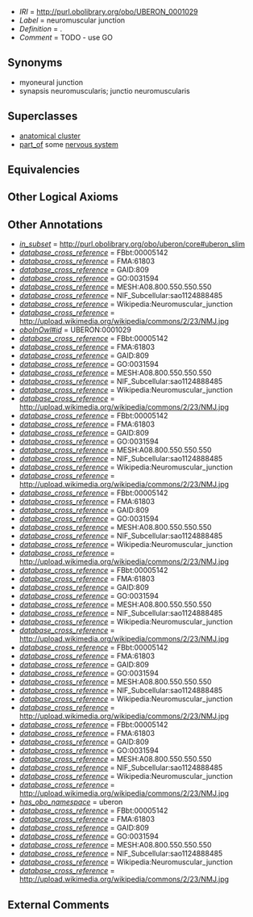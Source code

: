  * *IRI* = http://purl.obolibrary.org/obo/UBERON_0001029
 * *Label* = neuromuscular junction
 * *Definition* = .
 * *Comment* = TODO - use GO

## Synonyms

 * myoneural junction
 * synapsis neuromuscularis; junctio neuromuscularis

## Superclasses

 * [anatomical cluster](../../UBERON/77/UBERON_0000477.md)
 * [part_of](../../BFO/50/BFO_0000050.md) some [nervous system](../../UBERON/16/UBERON_0001016.md)

## Equivalencies


## Other Logical Axioms


## Other Annotations

 * *[in_subset](../../et/oboInOwl#inSubset.md)* = http://purl.obolibrary.org/obo/uberon/core#uberon_slim
 * *[database_cross_reference](../../ef/oboInOwl#hasDbXref.md)* = FBbt:00005142
 * *[database_cross_reference](../../ef/oboInOwl#hasDbXref.md)* = FMA:61803
 * *[database_cross_reference](../../ef/oboInOwl#hasDbXref.md)* = GAID:809
 * *[database_cross_reference](../../ef/oboInOwl#hasDbXref.md)* = GO:0031594
 * *[database_cross_reference](../../ef/oboInOwl#hasDbXref.md)* = MESH:A08.800.550.550.550
 * *[database_cross_reference](../../ef/oboInOwl#hasDbXref.md)* = NIF_Subcellular:sao1124888485
 * *[database_cross_reference](../../ef/oboInOwl#hasDbXref.md)* = Wikipedia:Neuromuscular_junction
 * *[database_cross_reference](../../ef/oboInOwl#hasDbXref.md)* = http://upload.wikimedia.org/wikipedia/commons/2/23/NMJ.jpg
 * *[oboInOwl#id](../../id/oboInOwl#id.md)* = UBERON:0001029
 * *[database_cross_reference](../../ef/oboInOwl#hasDbXref.md)* = FBbt:00005142
 * *[database_cross_reference](../../ef/oboInOwl#hasDbXref.md)* = FMA:61803
 * *[database_cross_reference](../../ef/oboInOwl#hasDbXref.md)* = GAID:809
 * *[database_cross_reference](../../ef/oboInOwl#hasDbXref.md)* = GO:0031594
 * *[database_cross_reference](../../ef/oboInOwl#hasDbXref.md)* = MESH:A08.800.550.550.550
 * *[database_cross_reference](../../ef/oboInOwl#hasDbXref.md)* = NIF_Subcellular:sao1124888485
 * *[database_cross_reference](../../ef/oboInOwl#hasDbXref.md)* = Wikipedia:Neuromuscular_junction
 * *[database_cross_reference](../../ef/oboInOwl#hasDbXref.md)* = http://upload.wikimedia.org/wikipedia/commons/2/23/NMJ.jpg
 * *[database_cross_reference](../../ef/oboInOwl#hasDbXref.md)* = FBbt:00005142
 * *[database_cross_reference](../../ef/oboInOwl#hasDbXref.md)* = FMA:61803
 * *[database_cross_reference](../../ef/oboInOwl#hasDbXref.md)* = GAID:809
 * *[database_cross_reference](../../ef/oboInOwl#hasDbXref.md)* = GO:0031594
 * *[database_cross_reference](../../ef/oboInOwl#hasDbXref.md)* = MESH:A08.800.550.550.550
 * *[database_cross_reference](../../ef/oboInOwl#hasDbXref.md)* = NIF_Subcellular:sao1124888485
 * *[database_cross_reference](../../ef/oboInOwl#hasDbXref.md)* = Wikipedia:Neuromuscular_junction
 * *[database_cross_reference](../../ef/oboInOwl#hasDbXref.md)* = http://upload.wikimedia.org/wikipedia/commons/2/23/NMJ.jpg
 * *[database_cross_reference](../../ef/oboInOwl#hasDbXref.md)* = FBbt:00005142
 * *[database_cross_reference](../../ef/oboInOwl#hasDbXref.md)* = FMA:61803
 * *[database_cross_reference](../../ef/oboInOwl#hasDbXref.md)* = GAID:809
 * *[database_cross_reference](../../ef/oboInOwl#hasDbXref.md)* = GO:0031594
 * *[database_cross_reference](../../ef/oboInOwl#hasDbXref.md)* = MESH:A08.800.550.550.550
 * *[database_cross_reference](../../ef/oboInOwl#hasDbXref.md)* = NIF_Subcellular:sao1124888485
 * *[database_cross_reference](../../ef/oboInOwl#hasDbXref.md)* = Wikipedia:Neuromuscular_junction
 * *[database_cross_reference](../../ef/oboInOwl#hasDbXref.md)* = http://upload.wikimedia.org/wikipedia/commons/2/23/NMJ.jpg
 * *[database_cross_reference](../../ef/oboInOwl#hasDbXref.md)* = FBbt:00005142
 * *[database_cross_reference](../../ef/oboInOwl#hasDbXref.md)* = FMA:61803
 * *[database_cross_reference](../../ef/oboInOwl#hasDbXref.md)* = GAID:809
 * *[database_cross_reference](../../ef/oboInOwl#hasDbXref.md)* = GO:0031594
 * *[database_cross_reference](../../ef/oboInOwl#hasDbXref.md)* = MESH:A08.800.550.550.550
 * *[database_cross_reference](../../ef/oboInOwl#hasDbXref.md)* = NIF_Subcellular:sao1124888485
 * *[database_cross_reference](../../ef/oboInOwl#hasDbXref.md)* = Wikipedia:Neuromuscular_junction
 * *[database_cross_reference](../../ef/oboInOwl#hasDbXref.md)* = http://upload.wikimedia.org/wikipedia/commons/2/23/NMJ.jpg
 * *[database_cross_reference](../../ef/oboInOwl#hasDbXref.md)* = FBbt:00005142
 * *[database_cross_reference](../../ef/oboInOwl#hasDbXref.md)* = FMA:61803
 * *[database_cross_reference](../../ef/oboInOwl#hasDbXref.md)* = GAID:809
 * *[database_cross_reference](../../ef/oboInOwl#hasDbXref.md)* = GO:0031594
 * *[database_cross_reference](../../ef/oboInOwl#hasDbXref.md)* = MESH:A08.800.550.550.550
 * *[database_cross_reference](../../ef/oboInOwl#hasDbXref.md)* = NIF_Subcellular:sao1124888485
 * *[database_cross_reference](../../ef/oboInOwl#hasDbXref.md)* = Wikipedia:Neuromuscular_junction
 * *[database_cross_reference](../../ef/oboInOwl#hasDbXref.md)* = http://upload.wikimedia.org/wikipedia/commons/2/23/NMJ.jpg
 * *[database_cross_reference](../../ef/oboInOwl#hasDbXref.md)* = FBbt:00005142
 * *[database_cross_reference](../../ef/oboInOwl#hasDbXref.md)* = FMA:61803
 * *[database_cross_reference](../../ef/oboInOwl#hasDbXref.md)* = GAID:809
 * *[database_cross_reference](../../ef/oboInOwl#hasDbXref.md)* = GO:0031594
 * *[database_cross_reference](../../ef/oboInOwl#hasDbXref.md)* = MESH:A08.800.550.550.550
 * *[database_cross_reference](../../ef/oboInOwl#hasDbXref.md)* = NIF_Subcellular:sao1124888485
 * *[database_cross_reference](../../ef/oboInOwl#hasDbXref.md)* = Wikipedia:Neuromuscular_junction
 * *[database_cross_reference](../../ef/oboInOwl#hasDbXref.md)* = http://upload.wikimedia.org/wikipedia/commons/2/23/NMJ.jpg
 * *[has_obo_namespace](../../ce/oboInOwl#hasOBONamespace.md)* = uberon
 * *[database_cross_reference](../../ef/oboInOwl#hasDbXref.md)* = FBbt:00005142
 * *[database_cross_reference](../../ef/oboInOwl#hasDbXref.md)* = FMA:61803
 * *[database_cross_reference](../../ef/oboInOwl#hasDbXref.md)* = GAID:809
 * *[database_cross_reference](../../ef/oboInOwl#hasDbXref.md)* = GO:0031594
 * *[database_cross_reference](../../ef/oboInOwl#hasDbXref.md)* = MESH:A08.800.550.550.550
 * *[database_cross_reference](../../ef/oboInOwl#hasDbXref.md)* = NIF_Subcellular:sao1124888485
 * *[database_cross_reference](../../ef/oboInOwl#hasDbXref.md)* = Wikipedia:Neuromuscular_junction
 * *[database_cross_reference](../../ef/oboInOwl#hasDbXref.md)* = http://upload.wikimedia.org/wikipedia/commons/2/23/NMJ.jpg

## External Comments

